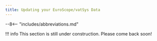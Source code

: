 ```yaml
---
title: Updating your EuroScope/vatSys Data
---
```


--8<-- "includes/abbreviations.md"

!!! info
    This section is still under construction. Please come back soon!